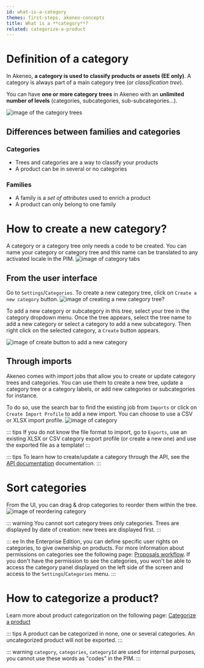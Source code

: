 ```yaml
---
id: what-is-a-category
themes: first-steps, akeneo-concepts
title: What is a **category**?
related: categorize-a-product
---
```


# Definition of a category
In Akeneo, **a category is used to classify products or assets (EE only)**. A category is always part of a main category tree (or *classification tree*).

You can have **one or more category trees** in Akeneo with an **unlimited number of levels** (categories, subcategories, sub-subcategories...).

![image of the category trees](../img/dummy.png)

## Differences between families and categories

### Categories

- Trees and categories are a way to classify your products  
- A product can be in several or no categories

### Families

- A family is a *set of attributes* used to enrich a product  
- A product can only belong to one family

# How to create a new category? 

A category or a category tree only needs a code to be created. You can name your category or category tree and this name can be translated to any activated locale in the PIM.
![image of category tabs](../img/dummy.png)

## From the user interface

Go to `Settings`/`Categories`. To create a new category tree, click on `Create a new category` button.
![image of creating a new category tree? ](../img/dummy.png)

To add a new category or subcategory in this tree, select your tree in the category dropdown menu. Once the tree appears, select the tree name to add a new category or select a category to add a new subcategory.
Then right click on the selected category, a `Create` button appears. 

![image of create button to add a new category ](../img/dummy.png)

## Through imports
Akeneo comes with import jobs that allow you to create or update category trees and categories. You can use them to create a new tree, update a category tree or a category labels, or add new categories or subcategories for instance.

To do so, use the search bar to find the existing job from `Imports` or click on `Create Import Profile` to add a new import.
You can choose to use a CSV or XLSX import profile.
![image of category ](../img/dummy.png)

::: tips
If you do not know the file format to import, go to `Exports`, use an existing XLSX or CSV category export profile (or create a new one) and use the exported file as a template!
:::

::: tips
To learn how to create/update a category through the API, see the [API documentation](https://api.akeneo.com/api-reference-index-17.html#Categories) documentation.
:::

# Sort categories

From the UI, you can drag & drop categories to reorder them within the tree. 
![image of reordering category ](../img/dummy.png)

::: warning
You cannot sort category trees only categories. Trees are displayed by date of creation: new trees are displayed first.
:::

::: ee
In the Enterprise Edition, you can define specific user rights on categories, to give ownership on products. For more information about permissions on categories see the following page: [Proposals workflow](/articles/workflow.html). If you don't have the permission to see the categories, you won't be able to access the category panel displayed on the left side of the screen and access to the `Settings`/`Categories` menu.
:::

# How to categorize a product?

Learn more about product categorization on the following page: [Categorize a product](/articles/categorize-a-product.html)

::: tips
A product can be categorized in none, one or several categories.
An uncategorized product will not be exported.
:::

::: warning
`category`, `categories`, `categoryId` are used for internal purposes, you cannot use these words as "codes" in the PIM.
:::
